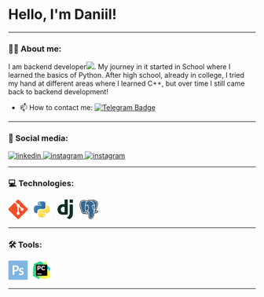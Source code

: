 # Hello, I'm Daniil!

---

### :man_technologist: About me:

I am backend developer<img src="https://media.giphy.com/media/WUlplcMpOCEmTGBtBW/giphy.gif" width="30px">. My journey in it started in School where I learned the basics of Python. After high school, already in college, I tried my hand at different areas where I learned C++, but over time I still came back to backend development!


- :mailbox: How to contact me: [![Telegram Badge](https://img.shields.io/badge/-drikdaniil-blue?style=flat&logo=Telegram&logoColor=white)](https://t.me/drikexe)

---

### 🤝 Social media:

  <div id="badges">
    <a href="https://www.linkedin.com/in/daniil-drik-67687b210/" target="_blank">
      <img src="https://cdn-icons-png.flaticon.com/512/2504/2504799.png" width="40" height="40" alt="linkedin" />
    </a>
    <a href="https://www.instagram.com/drik.exe/" target="_blank">
      <img src="https://www.cdnlogo.com/logos/i/32/instagram-icon.svg" width="40" height="40" alt="instagram" />
    </a>
    <a href="https://stepik.org/users/424226947/profile" target="_blank">
      <img src="https://upload.wikimedia.org/wikipedia/commons/4/42/Stepik_logotype.png" width="40" height="40" alt="instagram" />
    </a>
  </div>

---

### 💻 Technologies:

<div>
  <img src="https://github.com/devicons/devicon/blob/master/icons/git/git-original.svg" title="git" alt="git" width="40" height="40"/>&nbsp;
  <img src="https://github.com/devicons/devicon/blob/master/icons/python/python-original.svg" title="python" alt="python" width="40" height="40"/>&nbsp;
  <img src="https://github.com/devicons/devicon/blob/master/icons/django/django-plain.svg" title="django" alt="django" width="40" height="40"/>&nbsp;
  <img src="https://github.com/devicons/devicon/blob/master/icons/postgresql/postgresql-original.svg" title="postgresql" alt="postgresql" width="40" height="40"/>&nbsp;
</div>

---

### 🛠 Tools:

<div>
  <img src="https://github.com/devicons/devicon/blob/master/icons/photoshop/photoshop-plain.svg" title="photoshop" alt="photoshop" width="40" height="40"/>&nbsp;
  <img src="https://github.com/devicons/devicon/blob/master/icons/pycharm/pycharm-original.svg" title="pycharm" alt="redis" width="40" height="40"/>&nbsp;
</div>

---

